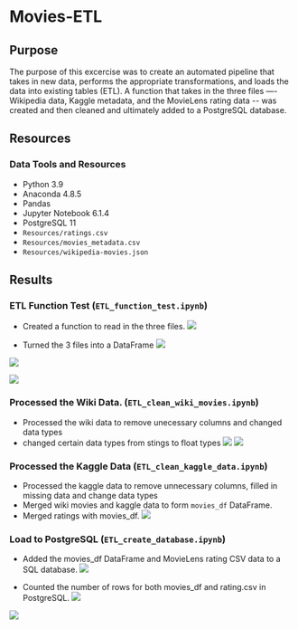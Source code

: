 # Movies-ETL

## Purpose
The purpose of this excercise was to create an automated pipeline that takes in new data, performs the appropriate transformations, and loads the data into existing tables (ETL). A function that takes in the three files —- Wikipedia data, Kaggle metadata, and the MovieLens rating data -- was created and then cleaned and ultimately added to a PostgreSQL database.

## Resources
### Data Tools and Resources
* Python 3.9
* Anaconda 4.8.5
* Pandas
* Jupyter Notebook 6.1.4
* PostgreSQL 11
* `Resources/ratings.csv`
* `Resources/movies_metadata.csv`
* `Resources/wikipedia-movies.json`

## Results
### ETL Function Test (`ETL_function_test.ipynb`)
* Created a function to read in the three files.
![](https://github.com/jaredcclarke/Movies-ETL/blob/main/Resources/Resources/etl_function.png)

* Turned the 3 files into a DataFrame
![](https://github.com/jaredcclarke/Movies-ETL/blob/main/Resources/Resources/deliverable1-1.png)

![](https://github.com/jaredcclarke/Movies-ETL/blob/main/Resources/Resources/deliverable1-2.png)

![](https://github.com/jaredcclarke/Movies-ETL/blob/main/Resources/Resources/deliverable1-3.png)

### Processed the Wiki Data. (`ETL_clean_wiki_movies.ipynb`)
* Processed the wiki data to remove unecessary columns and changed data types
* changed certain data types from stings to float types
![](https://github.com/jaredcclarke/Movies-ETL/blob/main/Resources/Resources/wiki_movies_df.png)
![](https://github.com/jaredcclarke/Movies-ETL/blob/main/Resources/Resources/wiki_movie_columns.png)

### Processed the Kaggle Data (`ETL_clean_kaggle_data.ipynb`)
* Processed the kaggle data to remove unnecessary columns, filled in missing data and change data types
* Merged wiki movies and kaggle data to form `movies_df` DataFrame. 
* Merged ratings with movies_df.
![](https://github.com/jaredcclarke/Movies-ETL/blob/main/Resources/Resources/movies_with_ratings.png)

### Load to PostgreSQL (`ETL_create_database.ipynb`)
* Added the movies_df DataFrame and MovieLens rating CSV data to a SQL database.
![](https://github.com/jaredcclarke/Movies-ETL/blob/main/Resources/Resources/ratings_to_sql_export.png)

* Counted the number of rows for both movies_df and rating.csv in PostgreSQL.
![](https://github.com/jaredcclarke/Movies-ETL/blob/main/Resources/Resources/movies_query.png)

![](https://github.com/jaredcclarke/Movies-ETL/blob/main/Resources/Resources/ratings_query.png)
